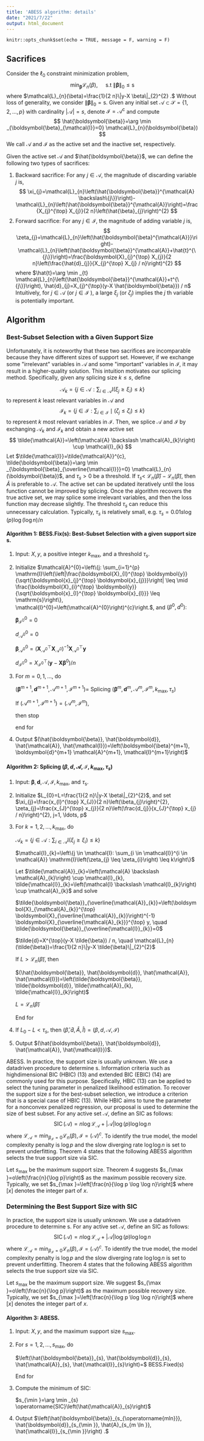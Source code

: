 ```yaml
---
title: 'ABESS algorithm: details'
date: "2021/7/22"
output: html_document
---
```


```{r setup, include=FALSE}
knitr::opts_chunk$set(echo = TRUE, message = F, warning = F)
```

## Sacrifices

Consider the $\ell_{0}$ constraint minimization problem,
$$
\min _{\boldsymbol{\beta}} \mathcal{L}_{n}(\beta), \quad \text { s.t }\|\boldsymbol{\beta}\|_{0} \leq \mathrm{s}
$$
where $\mathcal{L}_{n}(\beta)=\frac{1}{2 n}\|y-X \beta\|_{2}^{2} .$ Without loss of generality, we consider $\|\boldsymbol{\beta}\|_{0}=\mathrm{s}$. Given any initial set $\mathcal{A} \subset \mathcal{S}=\{1,2, \ldots, p\}$ with cardinality $|\mathcal{A}|=s$,
denote $\mathcal{I}=\mathcal{A}^{\mathrm{c}}$ and compute
$$
\hat{\boldsymbol{\beta}}=\arg \min _{\boldsymbol{\beta}_{\mathcal{I}}=0} \mathcal{L}_{n}(\boldsymbol{\beta})
$$
We call $\mathcal{A}$ and $\mathcal{I}$ as the active set and the inactive set, respectively.

Given the active set $\mathcal{A}$ and $\hat{\boldsymbol{\beta}}$, we can define the following two types of sacrifices:
1) Backward sacrifice: For any $j \in \mathcal{A}$, the magnitude of discarding variable $j$ is,
$$
\xi_{j}=\mathcal{L}_{n}\left(\hat{\boldsymbol{\beta}}^{\mathcal{A} \backslash\{j\}}\right)-\mathcal{L}_{n}\left(\hat{\boldsymbol{\beta}}^{\mathcal{A}}\right)=\frac{X_{j}^{\top} X_{j}}{2 n}\left(\hat{\beta}_{j}\right)^{2}
$$
2) Forward sacrifice: For any $j \in \mathcal{I}$, the magnitude of adding variable $j$ is,
$$
\zeta_{j}=\mathcal{L}_{n}\left(\hat{\boldsymbol{\beta}^{\mathcal{A}}}\right)-\mathcal{L}_{n}\left(\hat{\boldsymbol{\beta}}^{\mathcal{A}}+\hat{t}^{\{j\}}\right)=\frac{\boldsymbol{X}_{j}^{\top} X_{j}}{2 n}\left(\frac{\hat{d}_{j}}{X_{j}^{\top} X_{j} / n}\right)^{2}
$$
where $\hat{t}=\arg \min _{t} \mathcal{L}_{n}\left(\hat{\boldsymbol{\beta}}^{\mathcal{A}}+t^{\{j\}}\right), \hat{d}_{j}=X_{j}^{\top}(y-X \hat{\boldsymbol{\beta}}) / n$
Intuitively, for $j \in \mathcal{A}$ (or $j \in \mathcal{I}$ ), a large $\xi_{j}$ (or $\zeta_{j}$) implies the $j$ th variable is potentially important.

## Algorithm

### Best-Subset Selection with a Given Support Size
 Unfortunately, it is noteworthy that these two sacrifices are incomparable because they have different sizes of support set. However, if we exchange some "irrelevant" variables in $\mathcal{A}$ and some "important" variables in $\mathcal{I}$, it may result in a higher-quality solution. This intuition motivates our splicing method. Specifically, given any splicing size $k \leq s$, define

$$
\mathcal{A}_{k}=\left\{j \in \mathcal{A}: \sum_{i \in \mathcal{A}} \mathrm{I}\left(\xi_{j} \geq \xi_{i}\right) \leq k\right\}
$$
to represent $k$ least relevant variables in $\mathcal{A}$ and
$$
\mathcal{I}_{k}=\left\{j \in \mathcal{I}: \sum_{i \in \mathcal{I}} \mid\left(\zeta_{j} \leq \zeta_{i}\right) \leq k\right\}
$$
to represent $k$ most relevant variables in $\mathcal{I} .$ Then, we splice $\mathcal{A}$ and $\mathcal{I}$ by exchanging $\mathcal{A}_{k}$ and $\mathcal{I}_{k}$ and obtain a new active set
$$
\tilde{\mathcal{A}}=\left(\mathcal{A} \backslash \mathcal{A}_{k}\right) \cup \mathcal{I}_{k}
$$
Let $\tilde{\mathcal{I}}=\tilde{\mathcal{A}}^{c}, \tilde{\boldsymbol{\beta}}=\arg \min _{\boldsymbol{\beta}_{\overline{\mathcal{I}}}=0} \mathcal{L}_{n}(\boldsymbol{\beta})$, and $\tau_{s}>0$ be a threshold. If $\tau_{s}<$
$\mathcal{L}_{n}(\hat{\beta})-\mathcal{L}_{n}(\tilde{\beta})$, then $\tilde{A}$ is preferable to $\mathcal{A} .$ The active set can be updated
iteratively until the loss function cannot be improved by splicing. Once the algorithm recovers the true active set, we may splice some irrelevant variables, and then the loss function may decrease slightly. The threshold $\tau_{s}$ can reduce this unnecessary calculation. Typically, $\tau_{s}$ is relatively small, e.g. $\tau_{s}=0.01 s \log (p) \log (\log n) / n$


#### Algorithm 1: BESS.Fix(s): Best-Subset Selection with a given support size s.

1) Input: $X, y$, a positive integer $k_{\max }$, and a threshold $\tau_{s}$.
2) Initialize $\mathcal{A}^{0}=\left\{j: \sum_{i=1}^{p} \mathrm{I}\left(\left|\frac{\boldsymbol{X}_{I}^{\top} \boldsymbol{y}}{\sqrt{\boldsymbol{x}_{j}^{\top} \boldsymbol{x}_{j}}}\right| \leq \mid \frac{\boldsymbol{X}_{i}^{\top} \boldsymbol{y}}{\sqrt{\boldsymbol{x}_{I}^{\top} \boldsymbol{x}_{l}}} \leq \mathrm{s}\right\}, \mathcal{I}^{0}=\left(\mathcal{A}^{0}\right)^{c}\right.$,
and $\left(\beta^{0}, d^{0}\right):$

    $\boldsymbol{\beta}_{\mathcal{I}^{0}}^{0}=0$

    $d_{\mathcal{A}^{0}}^{0}=0$

    $\boldsymbol{\beta}_{\mathcal{A}^{0}}^{0}=\left(\boldsymbol{X}_{\mathcal{A}^{0}}^{\top} \boldsymbol{X}_{\mathcal{A}^{0}}\right)^{-1} \boldsymbol{X}_{\mathcal{A}^{0}}^{\top} \boldsymbol{y}$

    $d_{\mathcal{I}^{0}}^{0}=X_{\mathcal{I}^{0}}^{\top}\left(\boldsymbol{y}-\boldsymbol{X} \boldsymbol{\beta}^{0}\right) / n$

3) For $m=0,1, \ldots$, do 

   $\left(\boldsymbol{\beta}^{m+1}, \boldsymbol{d}^{m+1}, \mathcal{A}^{m+1}, \mathcal{I}^{m+1}\right)=$ Splicing $\left(\boldsymbol{\beta}^{m}, \boldsymbol{d}^{m}, \mathcal{A}^{m}, \mathcal{I}^{m}, k_{\max }, \tau_{s}\right)$

    If $\left(\mathcal{A}^{m+1}, \mathcal{I}^{m+1}\right)=\left(\mathcal{A}^{m}, \mathcal{I}^{m}\right)$, 
    
    then stop

    end for

4) Output $(\hat{\boldsymbol{\beta}}, \hat{\boldsymbol{d}}, \hat{\mathcal{A}}, \hat{\mathcal{I}})=\left(\boldsymbol{\beta}^{m+1}, \boldsymbol{d}^{m+1} \mathcal{A}^{m+1}, \mathcal{I}^{m+1}\right)$


#### Algorithm 2: Splicing $\left(\beta, d, \mathcal{A}, \mathcal{I}, k_{\max }, \tau_{s}\right)$

1) Input: $\boldsymbol{\beta}, \boldsymbol{d}, \mathcal{A}, \mathcal{I}, k_{\max }$, and $\tau_{\mathrm{s}} .$
2) Initialize $L_{0}=L=\frac{1}{2 n}\|y-X \beta\|_{2}^{2}$, and set $\xi_{j}=\frac{x_{l}^{\top} X_{J}}{2 n}\left(\beta_{j}\right)^{2}, \zeta_{j}=\frac{x_{J}^{\top} x_{j}}{2 n}\left(\frac{d_{j}}{x_{J}^{\top} x_{j} / n}\right)^{2}, j=1, \ldots, p$
3) For $k=1,2, \ldots, k_{\max }$, do

     $\mathcal{A}_{k}=\left\{j \in \mathcal{A}: \sum_{i \in \mathcal{A}} \mathrm{I}\left(\xi_{j} \geq \xi_{i}\right) \leq k\right\}$

    $\mathcal{I}_{k}=\left\{j \in \mathcal{I}: \sum_{i \in \mathcal{I}}^{i \in \mathcal{A}} \mathrm{I}\left(\zeta_{j} \leq \zeta_{i}\right) \leq k\right\}$

    Let $\tilde{\mathcal{A}}_{k}=\left(\mathcal{A} \backslash \mathcal{A}_{k}\right) \cup \mathcal{I}_{k}, \tilde{\mathcal{I}}_{k}=\left(\mathcal{I} \backslash \mathcal{I}_{k}\right) \cup \mathcal{A}_{k}$ and solve

    $\tilde{\boldsymbol{\beta}}_{\overline{\mathcal{A}}_{k}}=\left(\boldsymbol{X}_{\mathcal{A}_{k}}^{\top} \boldsymbol{X}_{\overline{\mathcal{A}}_{k}}\right)^{-1} \boldsymbol{X}_{\overline{\mathcal{A}_{k}}}^{\top} y, \quad \tilde{\boldsymbol{\beta}}_{\overline{\mathcal{I}}_{k}}=0$

    $\tilde{d}=X^{\top}(y-X \tilde{\beta}) / n, \quad \mathcal{L}_{n}(\tilde{\beta})=\frac{1}{2 n}\|y-X \tilde{\beta}\|_{2}^{2}$

    If $L>\mathcal{L}_{n}(\tilde{\beta})$, then

    $(\hat{\boldsymbol{\beta}}, \hat{\boldsymbol{d}}, \hat{\mathcal{A}}, \hat{\mathcal{I}})=\left(\tilde{\boldsymbol{\beta}}, \tilde{\boldsymbol{d}}, \tilde{\mathcal{A}}_{k}, \tilde{\mathcal{I}}_{k}\right)$

    $L=\mathcal{L}_{n}(\tilde{\beta})$

    End for

4) If $L_{0}-L<\tau_{s}$, then $(\hat{\beta}, \hat{d}, \hat{A}, \hat{I})=(\beta, d, \mathcal{A}, \mathcal{I})$
5) Output $(\hat{\boldsymbol{\beta}}, \hat{\boldsymbol{d}}, \hat{\mathcal{A}}, \hat{\mathcal{I}})$.


ABESS. In practice, the support size is usually unknown. We use a datadriven procedure to determine s. Information criteria such as highdimensional BIC (HBIC) (13) and extended BIC (EBIC) (14) are commonly used for this purpose. Specifically, HBIC (13) can be applied to select the tuning parameter in penalized likelihood estimation. To recover the support size $s$ for the best-subset selection, we introduce a criterion that is a special case of HBIC (13). While HBIC aims to tune the parameter for a nonconvex penalized regression, our proposal is used to determine the size of best subset. For any active set $\mathcal{A}$, define an $\mathrm{SIC}$ as follows:
$$
\operatorname{SIC}(\mathcal{A})=n \log \mathcal{L}_{\mathcal{A}}+|\mathcal{A}| \log (p) \log \log n
$$
where $\mathcal{L}_{\mathcal{A}}=\min _{\beta_{\mathcal{I}}=0} \mathcal{L}_{n}(\beta), \mathcal{I}=(\mathcal{A})^{c}$. To identify the true model, the
model complexity penalty is $\log p$ and the slow diverging rate $\log \log n$ is set to prevent underfitting. Theorem 4 states that the following ABESS algorithm selects the true support size via SIC.

Let $s_{\max }$ be the maximum support size. Theorem 4 suggests $s_{\max }=o\left(\frac{n}{\log p}\right)$ as the maximum possible recovery size. Typically, we set $s_{\max }=\left[\frac{n}{\log p \log \log n}\right]$
where $[x]$ denotes the integer part of $x$.

### Determining the Best Support Size with SIC

In practice, the support size is usually unknown. We use a datadriven procedure to determine s. For any active set $\mathcal{A}$, define an $\mathrm{SIC}$ as follows:
$$
\operatorname{SIC}(\mathcal{A})=n \log \mathcal{L}_{\mathcal{A}}+|\mathcal{A}| \log (p) \log \log n
$$
where $\mathcal{L}_{\mathcal{A}}=\min _{\beta_{\mathcal{I}}=0} \mathcal{L}_{n}(\beta), \mathcal{I}=(\mathcal{A})^{c}$. To identify the true model, the
model complexity penalty is $\log p$ and the slow diverging rate $\log \log n$ is set to prevent underfitting. Theorem 4 states that the following ABESS algorithm selects the true support size via SIC.

Let $s_{\max }$ be the maximum support size. We suggest $s_{\max }=o\left(\frac{n}{\log p}\right)$ as the maximum possible recovery size. Typically, we set $s_{\max }=\left[\frac{n}{\log p \log \log n}\right]$
where $[x]$ denotes the integer part of $x$.


#### Algorithm 3: ABESS.

1) Input: $X, y$, and the maximum support size $s_{\max } .$

2) For $s=1,2, \ldots, s_{\max }$, do

    $\left(\hat{\boldsymbol{\beta}}_{s}, \hat{\boldsymbol{d}}_{s}, \hat{\mathcal{A}}_{s}, \hat{\mathcal{I}}_{s}\right)=$ BESS.Fixed(s)

    End for

3) Compute the minimum of SIC:

    $s_{\min }=\arg \min _{s} \operatorname{SIC}\left(\hat{\mathcal{A}}_{s}\right)$

4) Output $\left(\hat{\boldsymbol{\beta}}_{s_{\operatorname{mln}}}, \hat{\boldsymbol{d}}_{s_{\min }}, \hat{A}_{s_{m \ln }}, \hat{\mathcal{I}}_{s_{\min }}\right) .$